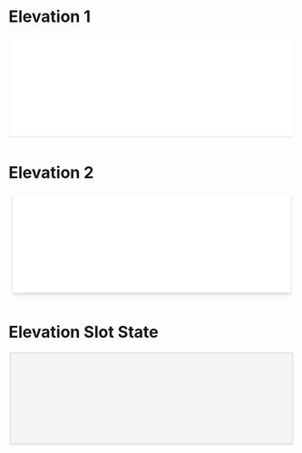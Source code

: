 # Elevation 1

<Playground>
  <img src="elevation-1@2x.png">
</Playground>

<CodeBlock title="elevation-1">
<script>box-shadow: 0 1px 1px 0 rgba(0,0,0,0.10);</script>
</CodeBlock>

# Elevation 2

<Playground>
  <img src="elevation-2@2x.png">
</Playground>

<CodeBlock title="elevation-2">
<script>box-shadow: 0 2px 4px 0 rgba(0,0,0,0.15);</script>
</CodeBlock>

# Elevation Slot State

<Playground>
  <img src="elevation-slot-state@2x.png">
</Playground>

<CodeBlock title="elevation-slot-state">
<script>box-shadow: 0 1px 1px 0 rgba(0,0,0,0.10);
background: #F5F5F5;
border: 1px solid #E3E3E3;</script>
</CodeBlock>